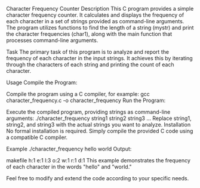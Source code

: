 Character Frequency Counter
Description
This C program provides a simple character frequency counter. It calculates and displays the frequency of each character in a set of strings provided as command-line arguments. The program utilizes functions to find the length of a string (mystr) and print the character frequencies (char1), along with the main function that processes command-line arguments.

Task
The primary task of this program is to analyze and report the frequency of each character in the input strings. It achieves this by iterating through the characters of each string and printing the count of each character.

Usage
Compile the Program:

Compile the program using a C compiler, for example:
gcc character_frequency.c -o character_frequency
Run the Program:

Execute the compiled program, providing strings as command-line arguments:
./character_frequency string1 string2 string3 ...
Replace string1, string2, and string3 with the actual strings you want to analyze.
Installation
No formal installation is required. Simply compile the provided C code using a compatible C compiler.

Example
./character_frequency hello world
Output:

makefile
h:1
e:1
l:3
o:2
w:1
r:1
d:1
This example demonstrates the frequency of each character in the words "hello" and "world."

Feel free to modify and extend the code according to your specific needs.






